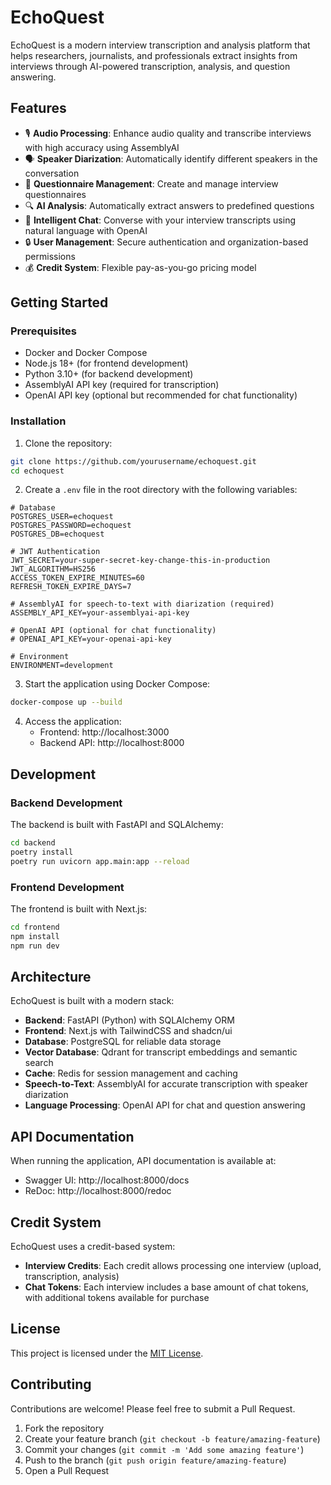 # EchoQuest

EchoQuest is a modern interview transcription and analysis platform that helps researchers, journalists, and professionals extract insights from interviews through AI-powered transcription, analysis, and question answering.

## Features

- 🎙️ **Audio Processing**: Enhance audio quality and transcribe interviews with high accuracy using AssemblyAI
- 🗣️ **Speaker Diarization**: Automatically identify different speakers in the conversation
- 📝 **Questionnaire Management**: Create and manage interview questionnaires
- 🔍 **AI Analysis**: Automatically extract answers to predefined questions
- 💬 **Intelligent Chat**: Converse with your interview transcripts using natural language with OpenAI
- 🔒 **User Management**: Secure authentication and organization-based permissions
- 💰 **Credit System**: Flexible pay-as-you-go pricing model

## Getting Started

### Prerequisites

- Docker and Docker Compose
- Node.js 18+ (for frontend development)
- Python 3.10+ (for backend development)
- AssemblyAI API key (required for transcription)
- OpenAI API key (optional but recommended for chat functionality)

### Installation

1. Clone the repository:

```bash
git clone https://github.com/yourusername/echoquest.git
cd echoquest
```

2. Create a `.env` file in the root directory with the following variables:

```
# Database
POSTGRES_USER=echoquest
POSTGRES_PASSWORD=echoquest
POSTGRES_DB=echoquest

# JWT Authentication
JWT_SECRET=your-super-secret-key-change-this-in-production
JWT_ALGORITHM=HS256
ACCESS_TOKEN_EXPIRE_MINUTES=60
REFRESH_TOKEN_EXPIRE_DAYS=7

# AssemblyAI for speech-to-text with diarization (required)
ASSEMBLY_API_KEY=your-assemblyai-api-key

# OpenAI API (optional for chat functionality)
# OPENAI_API_KEY=your-openai-api-key

# Environment
ENVIRONMENT=development
```

3. Start the application using Docker Compose:

```bash
docker-compose up --build
```

4. Access the application:
   - Frontend: http://localhost:3000
   - Backend API: http://localhost:8000

## Development

### Backend Development

The backend is built with FastAPI and SQLAlchemy:

```bash
cd backend
poetry install
poetry run uvicorn app.main:app --reload
```

### Frontend Development

The frontend is built with Next.js:

```bash
cd frontend
npm install
npm run dev
```

## Architecture

EchoQuest is built with a modern stack:

- **Backend**: FastAPI (Python) with SQLAlchemy ORM
- **Frontend**: Next.js with TailwindCSS and shadcn/ui
- **Database**: PostgreSQL for reliable data storage
- **Vector Database**: Qdrant for transcript embeddings and semantic search
- **Cache**: Redis for session management and caching
- **Speech-to-Text**: AssemblyAI for accurate transcription with speaker diarization
- **Language Processing**: OpenAI API for chat and question answering

## API Documentation

When running the application, API documentation is available at:
- Swagger UI: http://localhost:8000/docs
- ReDoc: http://localhost:8000/redoc

## Credit System

EchoQuest uses a credit-based system:

- **Interview Credits**: Each credit allows processing one interview (upload, transcription, analysis)
- **Chat Tokens**: Each interview includes a base amount of chat tokens, with additional tokens available for purchase

## License

This project is licensed under the [MIT License](LICENSE).

## Contributing

Contributions are welcome! Please feel free to submit a Pull Request.

1. Fork the repository
2. Create your feature branch (`git checkout -b feature/amazing-feature`)
3. Commit your changes (`git commit -m 'Add some amazing feature'`)
4. Push to the branch (`git push origin feature/amazing-feature`)
5. Open a Pull Request